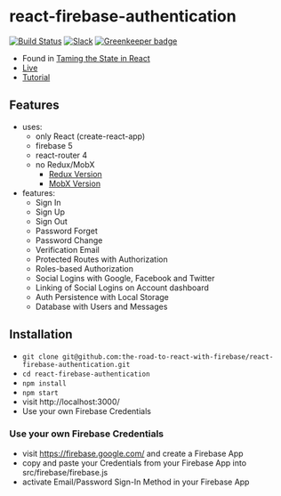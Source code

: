 # react-firebase-authentication

[![Build Status](https://travis-ci.org/the-road-to-react-with-firebase/react-firebase-authentication.svg?branch=master)](https://travis-ci.org/the-road-to-react-with-firebase/react-firebase-authentication) [![Slack](https://slack-the-road-to-learn-react.wieruch.com/badge.svg)](https://slack-the-road-to-learn-react.wieruch.com/) [![Greenkeeper badge](https://badges.greenkeeper.io/the-road-to-react-with-firebase/react-firebase-authentication.svg)](https://greenkeeper.io/)

* Found in [Taming the State in React](https://roadtoreact.com/course-details?courseId=TAMING_THE_STATE)
* [Live](https://react-firebase-authentication.wieruch.com/)
* [Tutorial](https://www.robinwieruch.de/complete-firebase-authentication-react-tutorial/)

## Features

* uses:
  * only React (create-react-app)
  * firebase 5
  * react-router 4
  * no Redux/MobX
    * [Redux Version](https://github.com/taming-the-state-in-react/react-redux-firebase-authentication)
    * [MobX Version](https://github.com/taming-the-state-in-react/react-mobx-firebase-authentication)
* features:
  * Sign In
  * Sign Up
  * Sign Out
  * Password Forget
  * Password Change
  * Verification Email
  * Protected Routes with Authorization
  * Roles-based Authorization
  * Social Logins with Google, Facebook and Twitter
  * Linking of Social Logins on Account dashboard
  * Auth Persistence with Local Storage
  * Database with Users and Messages

## Installation

* `git clone git@github.com:the-road-to-react-with-firebase/react-firebase-authentication.git`
* `cd react-firebase-authentication`
* `npm install`
* `npm start`
* visit http://localhost:3000/
* Use your own Firebase Credentials

### Use your own Firebase Credentials

* visit https://firebase.google.com/ and create a Firebase App
* copy and paste your Credentials from your Firebase App into src/firebase/firebase.js
* activate Email/Password Sign-In Method in your Firebase App
